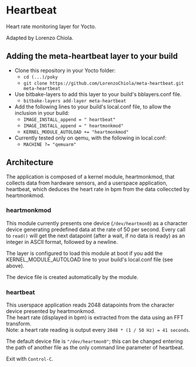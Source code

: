 # Heartbeat
Heart rate monitoring layer for Yocto.

Adapted by Lorenzo Chiola.


## Adding the meta-heartbeat layer to your build
- Clone this repository in your Yocto folder:
  - `cd (...)/poky`
  - `git clone https://github.com/LorenzoChiola/meta-heartbeat.git meta-heartbeat`
- Use bitbake-layers to add this layer to your build's bblayers.conf file.
  - `bitbake-layers add-layer meta-heartbeat`
- Add the following lines to your build's local.conf file, to allow the inclusion in your build:
  - `IMAGE_INSTALL_append = " heartbeat"`
  - `IMAGE_INSTALL_append = " heartmonkmod"`
  - `KERNEL_MODULE_AUTOLOAD += "heartmonkmod"`
- Currently tested only on qemu, with the following in local.conf:
  - `MACHINE ?= "qemuarm"`


## Architecture
The application is composed of a kernel module, heartmonkmod, that collects data from hardware sensors, and a userspace application, heartbeat, which deduces the heart rate in bpm from the data colleccted by heartmonkmod.

### heartmonkmod
This module currently presents one device (`/dev/heartmon0`) as a character device generating predefined data at the rate of 50 per second. Every call to `read()` will get the next datapoint (after a wait, if no data is ready) as an integer in ASCII format, followed by a newline.

The layer is configured to load this module at boot if you add the KERNEL_MODULE_AUTOLOAD line to your build's local.conf file (see above).

The device file is created automatically by the module.

### heartbeat
This userspace application reads 2048 datapoints from the character device presented by heartmonkmod.<br />
The heart rate (displayed in bpm) is extracted from the data using an FFT transform.<br />
Note: a heart rate reading is output every `2048 * (1 / 50 Hz) = 41 seconds`.<br />

The default device file is `"/dev/heartmon0"`; this can be changed entering the path of another file as the only command line parameter of heartbeat.
  
Exit with `Control-C`.
